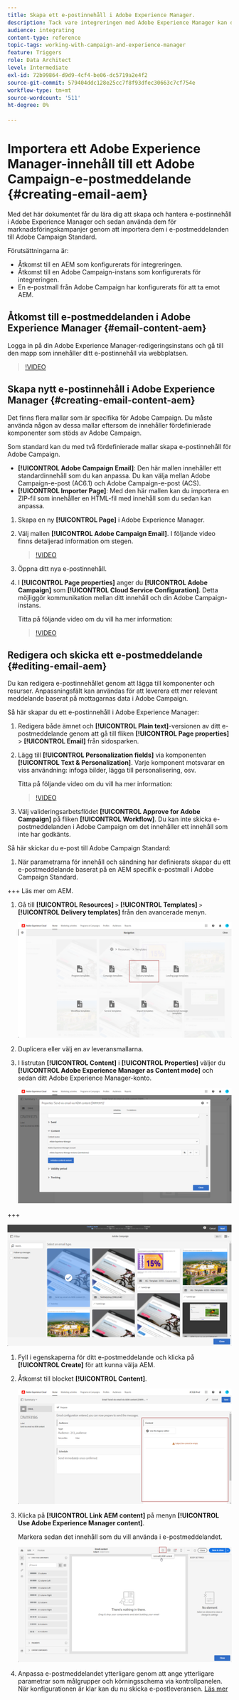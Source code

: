 ```yaml
---
title: Skapa ett e-postinnehåll i Adobe Experience Manager.
description: Tack vare integreringen med Adobe Experience Manager kan du skapa innehåll direkt i AEM och använda det senare i Adobe Campaign.
audience: integrating
content-type: reference
topic-tags: working-with-campaign-and-experience-manager
feature: Triggers
role: Data Architect
level: Intermediate
exl-id: 72b99864-d9d9-4cf4-be06-dc5719a2e4f2
source-git-commit: 579404ddc128e25cc7f8f93dfec30663c7cf754e
workflow-type: tm+mt
source-wordcount: '511'
ht-degree: 0%

---
```


# Importera ett Adobe Experience Manager-innehåll till ett Adobe Campaign-e-postmeddelande {#creating-email-aem}

Med det här dokumentet får du lära dig att skapa och hantera e-postinnehåll i Adobe Experience Manager och sedan använda dem för marknadsföringskampanjer genom att importera dem i e-postmeddelanden till Adobe Campaign Standard.

Förutsättningarna är:

* Åtkomst till en AEM som konfigurerats för integreringen.
* Åtkomst till en Adobe Campaign-instans som konfigurerats för integreringen.
* En e-postmall från Adobe Campaign har konfigurerats för att ta emot AEM.

## Åtkomst till e-postmeddelanden i Adobe Experience Manager {#email-content-aem}

Logga in på din Adobe Experience Manager-redigeringsinstans och gå till den mapp som innehåller ditt e-postinnehåll via webbplatsen.

>[!VIDEO](https://video.tv.adobe.com/v/29996)

## Skapa nytt e-postinnehåll i Adobe Experience Manager {#creating-email-content-aem}

Det finns flera mallar som är specifika för Adobe Campaign. Du måste använda någon av dessa mallar eftersom de innehåller fördefinierade komponenter som stöds av Adobe Campaign.

Som standard kan du med två fördefinierade mallar skapa e-postinnehåll för Adobe Campaign.

* **[!UICONTROL Adobe Campaign Email]**: Den här mallen innehåller ett standardinnehåll som du kan anpassa. Du kan välja mellan Adobe Campaign-e-post (AC6.1) och Adobe Campaign-e-post (ACS).
* **[!UICONTROL Importer Page]**: Med den här mallen kan du importera en ZIP-fil som innehåller en HTML-fil med innehåll som du sedan kan anpassa.

1. Skapa en ny **[!UICONTROL Page]** i Adobe Experience Manager.

1. Välj mallen **[!UICONTROL Adobe Campaign Email]**. I följande video finns detaljerad information om stegen.

   >[!VIDEO](https://video.tv.adobe.com/v/29997)

1. Öppna ditt nya e-postinnehåll.

1. I **[!UICONTROL Page properties]** anger du **[!UICONTROL Adobe Campaign]** som **[!UICONTROL Cloud Service Configuration]**. Detta möjliggör kommunikation mellan ditt innehåll och din Adobe Campaign-instans.

   Titta på följande video om du vill ha mer information:

   >[!VIDEO](https://video.tv.adobe.com/v/29999)

## Redigera och skicka ett e-postmeddelande {#editing-email-aem}

Du kan redigera e-postinnehållet genom att lägga till komponenter och resurser. Anpassningsfält kan användas för att leverera ett mer relevant meddelande baserat på mottagarnas data i Adobe Campaign.

Så här skapar du ett e-postinnehåll i Adobe Experience Manager:

1. Redigera både ämnet och **[!UICONTROL Plain text]**-versionen av ditt e-postmeddelande genom att gå till fliken **[!UICONTROL Page properties]** > **[!UICONTROL Email]** från sidosparken.

1. Lägg till **[!UICONTROL Personalization fields]** via komponenten **[!UICONTROL Text & Personalization]**. Varje komponent motsvarar en viss användning: infoga bilder, lägga till personalisering, osv.

   Titta på följande video om du vill ha mer information:

   >[!VIDEO](https://video.tv.adobe.com/v/29998)

1. Välj valideringsarbetsflödet **[!UICONTROL Approve for Adobe Campaign]** på fliken **[!UICONTROL Workflow]**. Du kan inte skicka e-postmeddelanden i Adobe Campaign om det innehåller ett innehåll som inte har godkänts.

Så här skickar du e-post till Adobe Campaign Standard:

1. När parametrarna för innehåll och sändning har definierats skapar du ett e-postmeddelande baserat på en AEM specifik e-postmall i Adobe Campaign Standard.

+++ Läs mer om AEM.

   1. Gå till **[!UICONTROL Resources]** `>` **[!UICONTROL Templates]** `>` **[!UICONTROL Delivery templates]** från den avancerade menyn.

      ![](assets/aem_templates_1.png)

   1. Duplicera eller välj en av leveransmallarna.

   1. I listrutan **[!UICONTROL Content]** i **[!UICONTROL Properties]** väljer du **[!UICONTROL Adobe Experience Manager as Content mode]** och sedan ditt Adobe Experience Manager-konto.

      ![](assets/aem_templates_2.png)

+++

   ![](assets/aem_send_1.png)

1. Fyll i egenskaperna för ditt e-postmeddelande och klicka på **[!UICONTROL Create]** för att kunna välja AEM.

1. Åtkomst till blocket **[!UICONTROL Content]**.

   ![](assets/aem_send_2.png)

1. Klicka på **[!UICONTROL Link AEM content]** på menyn **[!UICONTROL Use Adobe Experience Manager content]**.

   Markera sedan det innehåll som du vill använda i e-postmeddelandet.

   ![](assets/aem_send_3.png)

1. Anpassa e-postmeddelandet ytterligare genom att ange ytterligare parametrar som målgrupper och körningsschema via kontrollpanelen. När konfigurationen är klar kan du nu skicka e-postleveransen. [Läs mer](../../sending/using/confirming-the-send.md)

